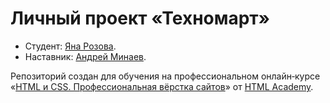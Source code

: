 # Личный проект «Техномарт»

* Студент: [Яна Розова](https://up.htmlacademy.ru/htmlcss/31/user/1753747).
* Наставник: [Андрей Минаев](https://htmlacademy.ru/profile/mtvkand).

Репозиторий создан для обучения на профессиональном онлайн‑курсе «[HTML и CSS. Профессиональная вёрстка сайтов](https://htmlacademy.ru/intensive/htmlcss)» от [HTML Academy](https://htmlacademy.ru).
